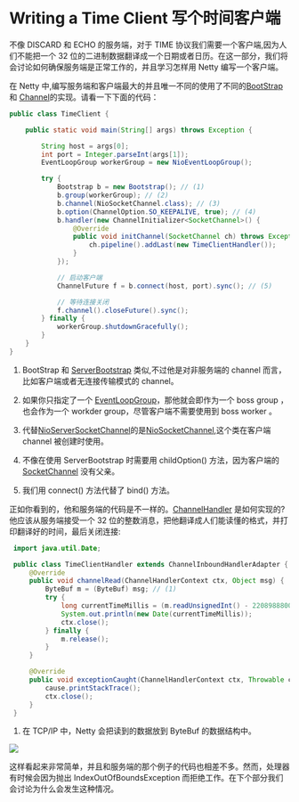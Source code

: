 # Writing a Time Client 写个时间客户端

不像 DISCARD 和 ECHO 的服务端，对于 TIME 协议我们需要一个客户端,因为人们不能把一个 32 位的二进制数据翻译成一个日期或者日历。在这一部分，我们将会讨论如何确保服务端是正常工作的，并且学习怎样用 Netty 编写一个客户端。

在 Netty 中,编写服务端和客户端最大的并且唯一不同的使用了不同的[BootStrap](http://netty.io/4.0/api/io/netty/bootstrap/Bootstrap.html) 和 [Channel](http://netty.io/4.0/api/io/netty/channel/Channel.html)的实现。请看一下下面的代码：

```java
public class TimeClient {

	public static void main(String[] args) throws Exception {

		String host = args[0];
		int port = Integer.parseInt(args[1]);
		EventLoopGroup workerGroup = new NioEventLoopGroup();

		try {
			Bootstrap b = new Bootstrap(); // (1)
			b.group(workerGroup); // (2)
			b.channel(NioSocketChannel.class); // (3)
			b.option(ChannelOption.SO_KEEPALIVE, true); // (4)
			b.handler(new ChannelInitializer<SocketChannel>() {
				@Override
				public void initChannel(SocketChannel ch) throws Exception {
					ch.pipeline().addLast(new TimeClientHandler());
				}
			});

			// 启动客户端
			ChannelFuture f = b.connect(host, port).sync(); // (5)

			// 等待连接关闭
			f.channel().closeFuture().sync();
		} finally {
			workerGroup.shutdownGracefully();
		}
	}
}
```

1. BootStrap 和 [ServerBootstrap](http://netty.io/4.0/api/io/netty/bootstrap/ServerBootstrap.html) 类似,不过他是对非服务端的 channel 而言，比如客户端或者无连接传输模式的 channel。

2. 如果你只指定了一个 [EventLoopGroup](http://netty.io/4.0/api/io/netty/channel/EventLoopGroup.html)，那他就会即作为一个 boss group ，也会作为一个 workder group，尽管客户端不需要使用到 boss worker 。

3. 代替[NioServerSocketChannel](http://netty.io/4.0/api/io/netty/channel/socket/nio/NioServerSocketChannel.html)的是[NioSocketChannel](http://netty.io/4.0/api/io/netty/channel/socket/nio/NioSocketChannel.html),这个类在客户端 channel 被创建时使用。

4. 不像在使用 ServerBootstrap 时需要用 childOption() 方法，因为客户端的 [SocketChannel](http://netty.io/4.0/api/io/netty/channel/socket/SocketChannel.html) 没有父亲。

5. 我们用 connect() 方法代替了 bind() 方法。

正如你看到的，他和服务端的代码是不一样的。[ChannelHandler](http://netty.io/4.0/api/io/netty/channel/ChannelHandler.html) 是如何实现的?他应该从服务端接受一个 32 位的整数消息，把他翻译成人们能读懂的格式，并打印翻译好的时间，最后关闭连接:

```java
 import java.util.Date;

 public class TimeClientHandler extends ChannelInboundHandlerAdapter {
     @Override
     public void channelRead(ChannelHandlerContext ctx, Object msg) {
         ByteBuf m = (ByteBuf) msg; // (1)
         try {
             long currentTimeMillis = (m.readUnsignedInt() - 2208988800L) * 1000L;
             System.out.println(new Date(currentTimeMillis));
             ctx.close();
         } finally {
             m.release();
         }
     }

     @Override
     public void exceptionCaught(ChannelHandlerContext ctx, Throwable cause) {
         cause.printStackTrace();
         ctx.close();
     }
 }
```

1. 在 TCP/IP 中，Netty 会把读到的数据放到 ByteBuf 的数据结构中。

![](http://99btgc01.info/uploads/2015/02/time.jpg)

这样看起来非常简单，并且和服务端的那个例子的代码也相差不多。然而，处理器有时候会因为抛出 IndexOutOfBoundsException 而拒绝工作。在下个部分我们会讨论为什么会发生这种情况。
